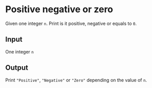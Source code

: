 # Positive negative or zero
Given one integer `n`. Print is it positive, negative or equals to `0`.

## Input
One integer `n`

## Output
Print `"Positive"`, `"Negative"` or `"Zero"` depending on the value of `n`.
